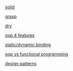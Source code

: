 [solid](./txt/solid.md)

[grasp]()

[dry]()

[oop 4 features]()

[static/dynamic binding]()

[oop vs functional programming]()

[design patterns]()